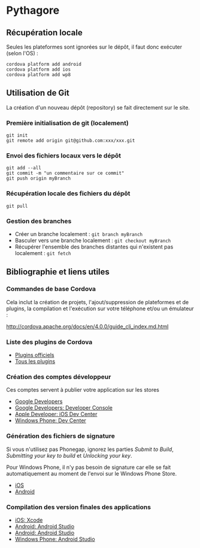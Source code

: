 Pythagore
=========

Récupération locale
-------------------

Seules les plateformes sont ignorées sur le dépôt, il faut donc exécuter (selon l'OS) :

```
cordova platform add android
cordova platform add ios
cordova platform add wp8
```

Utilisation de Git
------------------

La création d'un nouveau dépôt (repository) se fait directement sur le site.

### Première initialisation de git (localement)

```
git init
git remote add origin git@github.com:xxx/xxx.git
```

### Envoi des fichiers locaux vers le dépôt

```
git add --all
git commit -m "un commentaire sur ce commit"
git push origin myBranch
```

### Récupération locale des fichiers du dépôt

```
git pull
```

### Gestion des branches

* Créer un branche localement : `git branch myBranch`
* Basculer vers une branche localement : `git checkout myBranch`
* Récupérer l'ensemble des branches distantes qui n'existent pas localement : `git fetch`

Bibliographie et liens utiles
-----------------------------

### Commandes de base Cordova

Cela inclut la création de projets, l'ajout/suppression de plateformes et de plugins, la compilation et l'exécution sur votre téléphone et/ou un émulateur :

http://cordova.apache.org/docs/en/4.0.0/guide_cli_index.md.html

### Liste des plugins de Cordova

* [Plugins officiels](http://cordova.apache.org/docs/en/4.0.0/cordova_plugins_pluginapis.md.html)
* [Tous les plugins](http://plugins.cordova.io/#/)

### Création des comptes développeur

Ces comptes servent à publier votre application sur les stores

* [Google Developers](https://developers.google.com/mobile/)
* [Google Developers: Developer Console](http://developer.android.com/distribute/index.html)
* [Apple Developer: iOS Dev Center](https://developer.apple.com/devcenter/ios/index.action)
* [Windows Phone: Dev Center](https://dev.windowsphone.com/fr-fr/dashboard)

### Génération des fichiers de signature

Si vous n'utilisez pas Phonegap, ignorez les parties *Submit to Build*, *Submitting your key to build* et *Unlocking your key*.

Pour Windows Phone, il n'y pas besoin de signature car elle se fait automatiquement au moment de l'envoi sur le Windows Phone Store.

* [iOS](http://docs.build.phonegap.com/en_US/signing_signing-ios.md.html)
* [Android](http://docs.build.phonegap.com/en_US/signing_signing-android.md.html)

### Compilation des version finales des applications

* [iOS: Xcode](http://cordova.apache.org/docs/en/4.0.0/guide_platforms_ios_index.md.html)
* [Android: Android Studio](http://cordova.apache.org/docs/en/4.0.0/guide_platforms_android_index.md.html)
* [Android: Android Studio](http://www.codenutz.com/getting-started-phonegap-android-studio/)
* [Windows Phone: Android Studio](http://cordova.apache.org/docs/en/4.0.0/guide_platforms_wp8_index.md.html)
